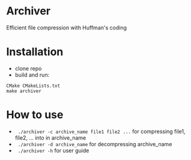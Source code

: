# Archiver
Efficient file compression with Huffman's coding

# Installation
* clone repo
* build and run: 
```
CMake CMakeLists.txt
make archiver
```

# How to use 
* ``` ./archiver -c archive_name file1 file2 ...``` for compressing file1, file2, ... into in archive_name
* ``` ./archiver -d archive_name``` for decompressing archive_name
* ``` ./archiver -h``` for user guide
